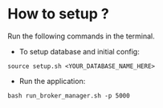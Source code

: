 # How to setup ?

Run the following commands in the terminal.

- To setup database and initial config:
```
source setup.sh <YOUR_DATABASE_NAME_HERE>
```

- Run the application:
```
bash run_broker_manager.sh -p 5000
```
